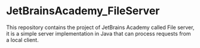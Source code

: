 # JetBrainsAcademy_FileServer
This repository contains the project of JetBrains Academy called File server, it is a simple server implementation in Java that can process requests from a local client.
